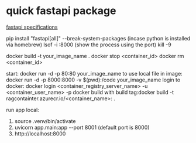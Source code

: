 # quick fastapi package 

[fastapi specifications](https://pypi.org/project/fastapi/)

pip install "fastapi[all]" --break-system-packages  (incase python is installed via homebrew)
lsof -i :8000 (show the process using the port)
kill -9 <pid>

docker build -t your_image_name .
docker stop <container_id>
docker rm <container_id>

start: docker run -d -p 80:80 your_image_name
to use local file in image: docker run -d -p 8000:8000 -v $(pwd):/code your_image_name
login to docker:  docker login  <container_registry_server_name> -u  <container_user_name> -p <pwd>
docker build with build tag:docker build -t ragcontainter.azurecr.io/<container_name>:<build-tag-Oct302024> . 

run app local: 
1. source .venv/bin/activate
2. uvicorn app.main:app --port 8001 (default port is 8000)
3. http://localhost:8000 